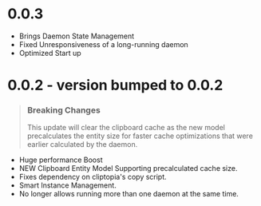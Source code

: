
# 0.0.3
- Brings Daemon State Management
- Fixed Unresponsiveness of a long-running daemon
- Optimized Start up

# 0.0.2 - version bumped to 0.0.2
> ### Breaking Changes
> This update will clear the clipboard cache as the new model
precalculates the entity size for faster cache optimizations that were earlier calculated by the daemon.

- Huge performance Boost 
- NEW Clipboard Entity Model Supporting precalculated cache size.
- Fixes dependency on cliptopia's copy script.
- Smart Instance Management.
- No longer allows running more than one daemon at the same time.
